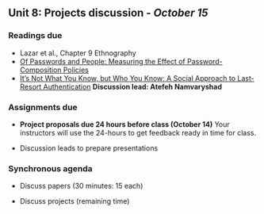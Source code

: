 ## Unit 8: Projects discussion - *October 15*

### Readings due

  - Lazar et al., Chapter 9 Ethnography
  - [Of Passwords and People: Measuring the Effect of Password-Composition Policies](https://users.ece.cmu.edu/~mmazurek/papers/chi2011_passwords_people.pdf)
  - [It’s Not What You Know, but Who You Know: A Social Approach to Last-Resort Authentication](http://robreeder.com/pubs/whoYouKnow_CHI09.pdf) **Discussion lead: Atefeh Namvaryshad**

### Assignments due

  - **Project proposals due 24 hours before class (October 14)** Your instructors will use the 24-hours to get feedback ready in time for class.

  - Discussion leads to prepare presentations

### Synchronous agenda

  - Discuss papers (30 minutes: 15 each)

  - Discuss projects (remaining time)
